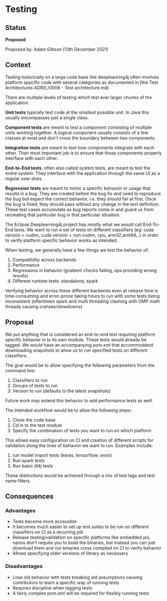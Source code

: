 # Testing

## Status
**Proposed**

Proposed by: Adam Gibson (13th December 2021)


## Context

Testing historically on a large code base like deeplearning4j often involves
platform specific code with several categories as documented in
[the Test Architectures ADR](./0006 - Test architecture.md)


There are multiple levels of testing which test ever larger chunks of the application.

**Unit tests** typically test code at the smallest possible unit. In Java this usually encompasses just a single class.

**Component tests** are meant to test a component consisting of multiple units working together. A logical component
usually consists of a few classes at most and don't cross the boundary between two components.

**Integration tests** are meant to test how components integrate with each other. Their most important job is to ensure
that those components properly interface with each other.

**End-to-End tests**, often also called system tests, are meant to test the entire system. They interface with the
application through the same UI as a regular user does.

**Regression tests** are meant to mimic a specific behavior or usage that results in a bug. They are created before
the bug fix and need to reproduce the bug but expect the correct behavior, i.e. they should fail at first. Once the bug
is fixed, they should pass without any change in the test definition. These test cases accumulate as bug reports come in
and guard us from recreating that particular bug in that particular situation.


The Eclipse Deeplearning4j project has mostly what we would call End-To-End tests.
We want to run a set of tests on different classifiers (eg: cuda version + cudnn, cuda version + non cudnn, cpu, arm32,arm64,..)
in order to verify platform specific behavior works as intended.

When testing, we generally have a few things we test the behavior of:
1. Compatibility across backends
2. Performance 
3. Regressions in behavior (gradient checks failing, ops providing wrong results)
4. Different runtime tests: standalone, spark


Verifying behavior across these different backends even at release time
is time-consuming and error-prone taking hours to run with some tests
being inconsistent (oftentimes spark and multi threading clashing with OMP math threads causing crahses/slowdowns)


## Proposal

We put anything that is considered an end-to-end test requiring platform
specific behavior in to its own module.
These tests would already be tagged. We would have an accompanying pom.xml
that accommodated downloading snapshots to allow us to run specified tests
on different classifiers.

The goal would be to allow specifying the following parameters from the command line:
1. Classifiers to run
2. Groups of tests to run
3. Version to run (defaults to the latest snapshots)


Future work may extend this behavior to add performance tests as well.

The intended workflow would be to allow the following steps:
1. Clone the code base
2. Cd in to the test module
3. Specify the combination of tests you want to run on which platform

This allows easy configuration on CI and creation of different scripts for validation
along the lines of behavior we want to run. Examples include:
1. run model import tests (keras, tensorflow, onnx)
2. Run spark tests
3. Run basic dl4j tests


These distinctions would be achieved through a mix of test tags and test
name filters.



## Consequences

### Advantages
* Tests become more accessible
* It becomes much easier to set up test suites to be run on different classifiers on CI
as a recurring job
* Release testing/validation on specific platforms like embedded pis, nanos don't require you to build the
binaries, but instead you can just download them and run binaries cross compiled on CI to verify behavior
* Allows specifying older versions of library as necessary 

### Disadvantages
* Lose old behavior with tests breaking old assumptions causing contributors
to learn a specific way of running tests
* Requires discipline when tagging tests
* A fairly complex pom.xml will be required for flexibly running tests